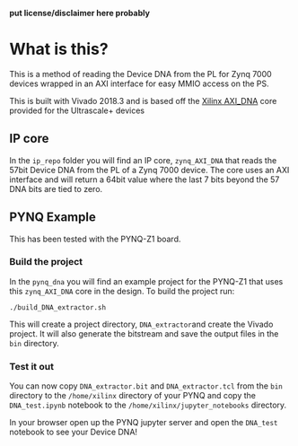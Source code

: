 **put license/disclaimer here probably**

# What is this?

This is a method of reading the Device DNA from the PL for Zynq 7000 devices wrapped in an AXI interface for easy MMIO access on the PS.

This is built with Vivado 2018.3 and is based off the
[Xilinx AXI_DNA](https://www.xilinx.com/support/answers/71342.html)
core provided for the Ultrascale+ devices

## IP core
In the ``ip_repo`` folder you will find an IP core, ``zynq_AXI_DNA``
that reads the 57bit Device DNA from the PL of a Zynq 7000 device.
The core uses an AXI interface and will return a 64bit value
where the last 7 bits beyond the 57 DNA bits are tied to zero.



## PYNQ Example

This has been tested with the PYNQ-Z1 board.

### Build the project
In the ``pynq_dna`` you will find an example project for the PYNQ-Z1
that uses this ``zynq_AXI_DNA`` core in the design. To build the project run:

    ./build_DNA_extractor.sh

This will create a project directory, ``DNA_extractor``and create the Vivado
project. It will also generate the bitstream and save the output files in
the ``bin`` directory.

### Test it out

You can now copy ``DNA_extractor.bit`` and ``DNA_extractor.tcl`` from
the ``bin`` directory to the ``/home/xilinx`` directory of your PYNQ and
copy the ``DNA_test.ipynb`` notebook to the
``/home/xilinx/jupyter_notebooks`` directory.


In your browser open up the PYNQ jupyter server and open
the ``DNA_test`` notebook to see your Device DNA!
